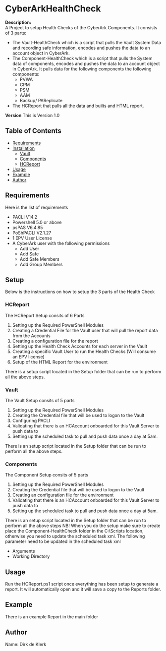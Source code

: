 # CyberArkHealthCheck

**Description:**  
A Project to setup Health Checks of the CyberArk Components. It consists of 3 parts:
- The Vault-HealthCheck which is a script that pulls the Vault System Data and recording safe information, encodes and pushes the data to an account object in CyberArk.
- The Component-HealthCheck which is a script that pulls the System data of components, encodes and pushes the data to an account object in CyberArk. It pulls data for the following components the following components:
    - PVWA
    - CPM
    - PSM
    - AAM
    - Backup/ PAReplicate
- The HCReport that pulls all the data and builts and HTML report.

**Version**
This is Version 1.0

## Table of Contents
- [Requirements](#Requirements)
- [Installation](#installation)
    - [Vault](#Vault)
    - [Components](#Components)
    - [HCReport](#HCReport)
- [Usage](#usage)
- [Example](#Example)
- [Author](#Author)

## Requirements
Here is the list of requirements
- PACLI V14.2
- Powershell 5.0 or above
- psPAS V6.4.85
- PoShPACLI V2.1.27
- 1 EPV User License 
- A CyberArk user with the following permissions
    - Add User
    - Add Safe
    - Add Safe Members
    - Add Group Members

## Setup
Below is the instructions on how to setup the 3 parts of the Health Check

### HCReport
The HCReport Setup consits of 6 Parts
1. Setting up the Required PowerShell Modules
2. Creating a Credential File for the Vault user that will pull the report data from the Accounts
3. Creating a configuration file for the report
4. Setting up the Health Check Accounts for each server in the Vault
5. Creating a specific Vault User to run the Health Checks (Will consume an EPV license)
6. Setup of the HTML Report for the environment

There is a setup script located in the Setup folder that can be run to perform all the above steps.

### Vault
The Vault Setup consits of 5 parts
1. Setting up the Required PowerShell Modules
2. Creating the Credential file that will be used to logon to the Vault
3. Configuring PACLI
4. Validating that there is an HCAccount onboarded for this Vault Server to push data to
5. Setting up the scheduled task to pull and push data once a day at 5am.

There is an setup script located in the Setup folder that can be run to perform all the above steps.

### Components
The Component Setup consits of 5 parts
1. Setting up the Required PowerShell Modules
2. Creating the Credential file that will be used to logon to the Vault
3. Creating an configuration file for the environment
4. Validating that there is an HCAccount onboarded for this Vault Server to push data to
5. Setting up the scheduled task to pull and push data once a day at 5am.

There is an setup script located in the Setup folder that can be run to perform all the above steps
NB! When you do the setup make sure to create place the Component-HealthCheck folder in the C:\Scripts location, otherwise you need to update the scheduled task xml. The following parameter need to be updated in the scheduled task xml
- Arguments
- Working Directory

## Usage
Run the HCReport.ps1 script once everything has been setup to generate a report.
It will automatically open and it will save a copy to the Reports folder.

## Example
There is an example Report in the main folder 

## Author
Name: Dirk de Klerk
